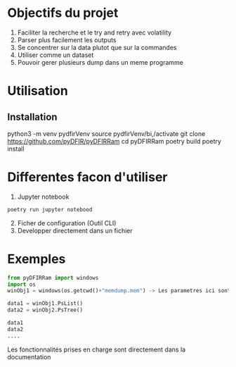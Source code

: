 # Objectifs du projet
1. Faciliter la recherche et le try and retry avec volatility
2. Parser plus facilement les outputs
3. Se concentrer sur la data plutot que sur la commandes
4. Utiliser comme un dataset
5. Pouvoir gerer plusieurs dump dans un meme programme

# Utilisation
## Installation
python3 -m venv pydfirVenv
source pydfirVenv/bi,/activate
git clone https://github.com/pyDFIR/pyDFIRRam
cd pyDFIRRam
poetry build
poetry install

# Differentes facon d'utiliser
1. Jupyter notebook

```bash
poetry run jupyter notebood
```

2. Ficher de configuration (Outil CLI)
3. Developper directement dans un fichier 

# Exemples

```Python
from pyDFIRRam import windows
import os
winObj1 = windows(os.getcwd()+"memdump.mem") -> Les parametres ici sont tres importants voir documentations

data1 = winObj1.PsList()
data2 = winObj2.PsTree()

data1
data2
....
```

Les fonctionnalités prises en charge sont directement dans la documentation